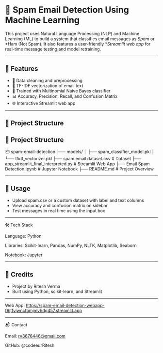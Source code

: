 # 📧 Spam Email Detection Using Machine Learning

This project uses Natural Language Processing (NLP) and Machine Learning (ML) to build a system that classifies email messages as *Spam* or *Ham (Not Spam). It also features a user-friendly **Streamlit web app* for real-time message testing and model retraining.

---

## 🚀 Features

* 🧹 Data cleaning and preprocessing
* 🧠 TF-IDF vectorization of email text
* 🤖 Trained with Multinomial Naive Bayes classifier
* 📊 Accuracy, Precision, Recall, and Confusion Matrix
* 🌐 Interactive Streamlit web app

---

## 📁 Project Structure



## 📁 Project Structure


📦 spam-email-detection
├── models/
│   ├── spam_classifier_model.pkl
│   └── tfidf_vectorizer.pkl
├── spam email dataset.csv                  # Dataset
├── app_streamlit_final_interpreted.py  # Streamlit Web App
├── Email Spam Detection.ipynb          # Jupyter Notebook
├── README.md                # Project Overview


---

## 🧪 Usage

* Upload spam.csv or a custom dataset with label and text columns
* View accuracy and confusion matrix on sidebar
* Test messages in real time using the input box

---

🛠 Tech Stack

Language: Python

Libraries: Scikit-learn, Pandas, NumPy, NLTK, Matplotlib, Seaborn

Notebook: Jupyter

---

## 🙌 Credits

* Project by Ritesh Verma
* Built using Python, scikit-learn, and Streamlit

---
Web App:
https://spam-email-detection-webapp-f9jtfvjwnctbmjmvhdg457.streamlit.app

---
📬 Contact

Email: rv3676446@gmail.com

GitHub: @codeeurRitesh
